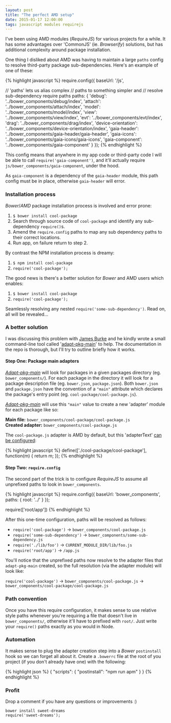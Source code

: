 ```yaml
---
layout: post
title: "The perfect AMD setup"
date: 2015-01-17 12:00:00
tags: javascript modules requirejs
---
```


I've been using AMD modules (*RequireJS*) for various projects for a while. It has some advantages over 'CommonJS' (ie. *Browserify*) solutions, but has additional complexity around package installation.

One thing I disliked about AMD was having to maintain a large `paths` config to resolve third-party package sub-dependencies. Here's an example of one of these:

{% highlight javascript %}
require.config({
  baseUrl: '/js',

  // 'paths' lets us alias complex
  // paths to something simpler and
  // resolve sub-dependency require paths
  paths: {
    'debug': '../bower_components/debug/index',
    'attach': '../bower_components/attach/index',
    'model': '../bower_components/model/index',
    'view': '../bower_components/view/index',
    'evt': '../bower_components/evt/index',
    'drag': '../bower_components/drag/index',
    'device-orientation': '../bower_components/device-orientation/index',
    'gaia-header': '../bower_components/gaia-header/gaia-header',
    'gaia-icons': '../bower_components/gaia-icons/gaia-icons',
    'gaia-component': '../bower_components/gaia-component'
  }
});
{% endhighlight %}

This config means that anywhere in my app code or third-party code I will be able to call `require('gaia-component')`, and it'll actually require `js/bower_components/gaia-component`, under the hood.

As `gaia-component` is a dependency of the `gaia-header` module, this path config must be in place, otherwise `gaia-header` will error.

### Installation process

*Bower*/*AMD* package installation process is involved and error prone:

1. `$ bower install cool-package`
2. Search through source code of `cool-package` and identify any sub-dependency `require()`s.
3. Amend the `require.config` paths to map any sub dependency paths to their correct locations.
4. Run app, on failure return to step 2.

By contrast the NPM installation process is dreamy:

1. `$ npm install cool-package`
2. `require('cool-package');`

The good news is there's a better solution for *Bower* and AMD users which enables:

1. `$ bower install cool-package`
2. `require('cool-package');`

Seamlessly resolving any nested `require('some-sub-dependency')`. Read on, all will be revealed...

### A better solution

I was discussing this problem with [James Burke](http://twitter.com/jrburke) and he kindly wrote a small command-line tool called '[adapt-pkg-main](http://github.com/jrburke/adapt-pkg-main)' to help. The documentation in the repo is thorough, but I'll try to outline briefly how it works.

#### Step One: Package main adapters

[*Adapt-pkg-main*](http://github.com/jrburke/adapt-pkg-main) will look for packages in a given packages directory (eg. `bower_components/`). For each package in the directory it will look for a package description file (eg. `bower.json`, `package.json`). Both `bower.json` and `package.json` have the convention of a `"main"` attribute which declares the package's entry point (eg. `cool-package/cool-package.js`).

[*Adapt-pkg-main*](http://github.com/jrburke/adapt-pkg-main) will use this `"main"` value to create a new 'adapter' module for each package like so:

**Main file:** `bower_components/cool-package/cool-package.js`<br/>
**Created adapter:** `bower_components/cool-package.js`

The `cool-package.js` adapter is AMD by default, but this 'adapterText' [can be configured](https://github.com/jrburke/adapt-pkg-main#options):

{% highlight javascript %}
define(['./cool-package/cool-package'], function(m) { return m; });
{% endhighlight %}

#### Step Two: `require.config`

The second part of the trick is to configure *RequireJS* to assume all unprefixed paths to look in `bower_components`.

{% highlight javascript %}
require.config({
  baseUrl: 'bower_components',
  paths: { root: '../' }
});

require(['root/app'])
{% endhighlight %}

After this one-time configuration, paths will be resolved as follows:

- `require('cool-package')` -> `bower_components/cool-package.js`
- `require('some-sub-dependency')` -> `bower_components/some-sub-dependency.js`
- `require('./lib/foo')` -> `CURRENT_MODULE_DIR/lib/foo.js`
- `require('root/app')` -> `/app.js`

You'll notice that the unprefixed paths now resolve to the adapter files that `adapt-pkg-main` created, so the full resolution (via the adapter module) will look like:

`require('cool-package')` -> `bower_components/cool-package.js` -> `bower_components/cool-package/cool-package.js`

### Path convention

Once you have this require configuration, it makes sense to use relative style paths whenever you're requiring a file that doesn't live in `bower_components/`, otherwise it'll have to prefixed with `root/`. Just write your `require()` paths exactly as you would in Node.

### Automation

It makes sense to plug the adapter creation step into a *Bower* `postinstall` hook so we can forget all about it. Create a `.bowerrc` file at the root of you project (if you don't already have one) with the following:

{% highlight json %}
{
  "scripts": {
    "postinstall": "npm run apm"
  }
}
{% endhighlight %}

### Profit

Drop a comment if you have any questions or improvements :)

`bower install sweet-dreams`<br/>
`require('sweet-dreams');`
